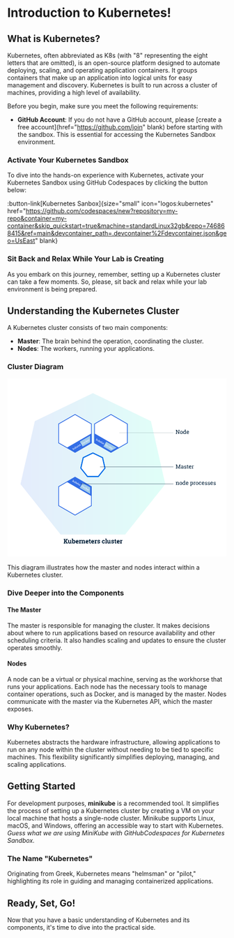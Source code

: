 # Introduction to Kubernetes!

## What is Kubernetes?

Kubernetes, often abbreviated as K8s (with "8" representing the eight letters that are omitted), is an open-source platform designed to automate deploying, scaling, and operating application containers. It groups containers that make up an application into logical units for easy management and discovery. Kubernetes is built to run across a cluster of machines, providing a high level of availability.

Before you begin, make sure you meet the following requirements:

- **GitHub Account**: If you do not have a GitHub account, please [create a free account](href="https://github.com/join" blank) before starting with the sandbox. This is essential for accessing the Kubernetes Sandbox environment.

### Activate Your Kubernetes Sandbox

To dive into the hands-on experience with Kubernetes, activate your Kubernetes Sandbox using GitHub Codespaces by clicking the button below:

:button-link[Kubernetes Sanbox]{size="small" icon="logos:kubernetes" href="https://github.com/codespaces/new?repository=my-repo&container=my-container&skip_quickstart=true&machine=standardLinux32gb&repo=746868415&ref=main&devcontainer_path=.devcontainer%2Fdevcontainer.json&geo=UsEast" blank}

### Sit Back and Relax While Your Lab is Creating

As you embark on this journey, remember, setting up a Kubernetes cluster can take a few moments. So, please, sit back and relax while your lab environment is being prepared.

## Understanding the Kubernetes Cluster

A Kubernetes cluster consists of two main components:

- **Master**: The brain behind the operation, coordinating the cluster.
- **Nodes**: The workers, running your applications.

### Cluster Diagram

![Alt text](/asserts/module_01_cluster.svg)

This diagram illustrates how the master and nodes interact within a Kubernetes cluster.

### Dive Deeper into the Components

#### The Master

The master is responsible for managing the cluster. It makes decisions about where to run applications based on resource availability and other scheduling criteria. It also handles scaling and updates to ensure the cluster operates smoothly.

#### Nodes

A node can be a virtual or physical machine, serving as the workhorse that runs your applications. Each node has the necessary tools to manage container operations, such as Docker, and is managed by the master. Nodes communicate with the master via the Kubernetes API, which the master exposes.

### Why Kubernetes?

Kubernetes abstracts the hardware infrastructure, allowing applications to run on any node within the cluster without needing to be tied to specific machines. This flexibility significantly simplifies deploying, managing, and scaling applications.

## Getting Started

For development purposes, **minikube** is a recommended tool. It simplifies the process of setting up a Kubernetes cluster by creating a VM on your local machine that hosts a single-node cluster. Minikube supports Linux, macOS, and Windows, offering an accessible way to start with Kubernetes. _Guess what we are using MiniKube with GitHubCodespaces for Kubernetes Sandbox._

### The Name "Kubernetes"

Originating from Greek, Kubernetes means "helmsman" or "pilot," highlighting its role in guiding and managing containerized applications.

## Ready, Set, Go!

Now that you have a basic understanding of Kubernetes and its components, it's time to dive into the practical side.
